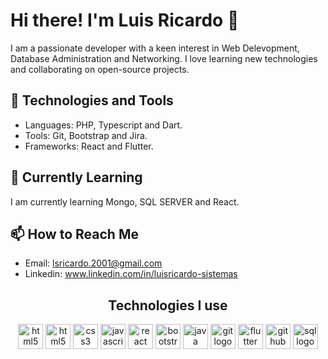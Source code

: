 # Hi there! I'm Luis Ricardo 👋

I am a passionate developer with a keen interest in Web Delevopment, Database Administration and Networking. I love learning new technologies and collaborating on open-source projects.

## 🔧 Technologies and Tools
- Languages: PHP, Typescript and Dart.
- Tools: Git, Bootstrap and Jira.
- Frameworks: React and Flutter.


## 🌱 Currently Learning
I am currently learning Mongo, SQL SERVER and React.

## 📫 How to Reach Me
- Email: lsricardo.2001@gmail.com
- Linkedin: www.linkedin.com/in/luisricardo-sistemas


<h2 align="center">Technologies I use</h2>

<p align="center">
  <img src="https://cdn.jsdelivr.net/gh/devicons/devicon/icons/html5/html5-original.svg" height="40" alt="html5 logo" />
  <img src="https://cdn.jsdelivr.net/gh/devicons/devicon/icons/php/php-original.svg" height="40" alt="html5 logo" />
  <img src="https://cdn.jsdelivr.net/gh/devicons/devicon/icons/css3/css3-original.svg" height="40" alt="css3 logo" />
  <img src="https://cdn.jsdelivr.net/gh/devicons/devicon/icons/javascript/javascript-original.svg" height="40" alt="javascript logo" />
  <img src="https://cdn.jsdelivr.net/gh/devicons/devicon/icons/react/react-original.svg" height="40" alt="react logo" />
  <img src="https://cdn.jsdelivr.net/gh/devicons/devicon/icons/bootstrap/bootstrap-plain.svg" height="40" alt="bootstrap logo" />
  <img src="https://cdn.jsdelivr.net/gh/devicons/devicon/icons/java/java-original.svg" height="40" alt="java logo" />
  <img src="https://cdn.jsdelivr.net/gh/devicons/devicon/icons/git/git-original.svg" height="40" alt="git logo" />
  <img src="https://cdn.jsdelivr.net/gh/devicons/devicon/icons/flutter/flutter-original.svg" height="40" alt="flutter logo" />
  <img src="https://cdn.jsdelivr.net/gh/devicons/devicon/icons/github/github-original.svg" height="40" alt="github logo" />
  <img src="https://cdn.jsdelivr.net/gh/devicons/devicon/icons/sql/sql-original.svg" height="40" alt="sql logo" />
</p>
